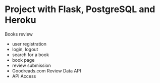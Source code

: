 # Project with Flask, PostgreSQL and Heroku

Books review
  - user registration
  - login, logout
  - search for a book
  - book page
  - review submission
  - Goodreads.com Review Data API
  - API Access
